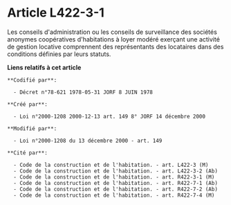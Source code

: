 # Article L422-3-1

Les conseils d'administration ou les conseils de surveillance des sociétés anonymes coopératives d'habitations à loyer modéré
exerçant une activité de gestion locative comprennent des représentants des locataires dans des conditions définies par leurs
statuts.

**Liens relatifs à cet article**

	**Codifié par**:

	  - Décret n°78-621 1978-05-31 JORF 8 JUIN 1978

	**Créé par**:

	  - Loi n°2000-1208 2000-12-13 art. 149 8° JORF 14 décembre 2000

	**Modifié par**:

	  - Loi n°2000-1208 du 13 décembre 2000 - art. 149

	**Cité par**:

	  - Code de la construction et de l'habitation. - art. L422-3 (M)
	  - Code de la construction et de l'habitation. - art. L422-3-2 (Ab)
	  - Code de la construction et de l'habitation. - art. R422-3-1 (M)
	  - Code de la construction et de l'habitation. - art. R422-7-1 (Ab)
	  - Code de la construction et de l'habitation. - art. R422-7-2 (Ab)
	  - Code de la construction et de l'habitation. - art. R422-7-4 (M)
